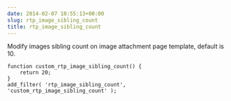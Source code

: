 ```yaml
---
date: 2014-02-07 10:55:13+00:00
slug: rtp_image_sibling_count
title: rtp_image_sibling_count
---
```


Modify images sibling count on image attachment page template, default is 10.

    
    function custom_rtp_image_sibling_count() {
        return 20;
    }
    add_filter( 'rtp_image_sibling_count', 'custom_rtp_image_sibling_count' );

